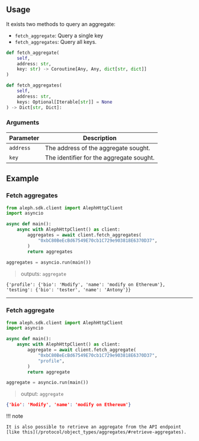 ## Usage

It exists two methods to query an aggregate:

- `fetch_aggregate`: Query a single key
- `fetch_aggregates`: Query all keys.

```python
def fetch_aggregate(
    self,
    address: str,
    key: str) -> Coroutine[Any, Any, dict[str, dict]]
)
```

```python
def fetch_aggregates(
    self,
    address: str,
    keys: Optional[Iterable[str]] = None
) -> Dict[str, Dict]:
```

### Arguments

| Parameter | Description                              |
|-----------|------------------------------------------|
| `address` | The address of the aggregate sought.     |
| `key`     | The identifier for the aggregate sought. |


## Example

### Fetch aggregates

```python
from aleph.sdk.client import AlephHttpClient
import asyncio

async def main():
    async with AlephHttpClient() as client:
        aggregates = await client.fetch_aggregates(
            "0xbC80BeEcBd67549E70cb1C729e903818E6370D37",
        )
        return aggregates
    
aggregates = asyncio.run(main())
```

> outputs:
`aggregate`
```
{'profile': {'bio': 'Modify', 'name': 'modify on Ethereum'}, 'testing': {'bio': 'tester', 'name': 'Antony'}}
```

---

### Fetch aggregate

```python
from aleph.sdk.client import AlephHttpClient
import asyncio

async def main():
    async with AlephHttpClient() as client:
        aggregate = await client.fetch_aggregate(
            "0xbC80BeEcBd67549E70cb1C729e903818E6370D37",
            "profile",
        )
        return aggregate

aggregate = asyncio.run(main())
```

> output:
`aggregate`
```json
{'bio': 'Modify', 'name': 'modify on Ethereum'}
```

!!! note

    It is also possible to retrieve an aggregate from the API endpoint [like this](/protocol/object_types/aggregates/#retrieve-aggregates).